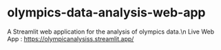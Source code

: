 # olympics-data-analysis-web-app

A Streamlit web application for the analysis of olympics data.\n
Live Web App : https://olympicanalysiss.streamlit.app/

